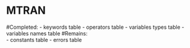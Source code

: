 # MTRAN
#Completed:
	  - keywords table
	  - operators table
          - variables types table
          - variables names table
#Remains:  
          - constants table
	  - errors table
